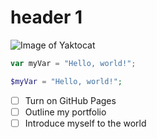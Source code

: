 # header 1

![Image of Yaktocat](https://octodex.github.com/images/yaktocat.png)

``` javascript
var myVar = "Hello, world!";
```
```php
$myVar = "Hello, world!";
```

- [ ] Turn on GitHub Pages
- [ ] Outline my portfolio
- [ ] Introduce myself to the world
